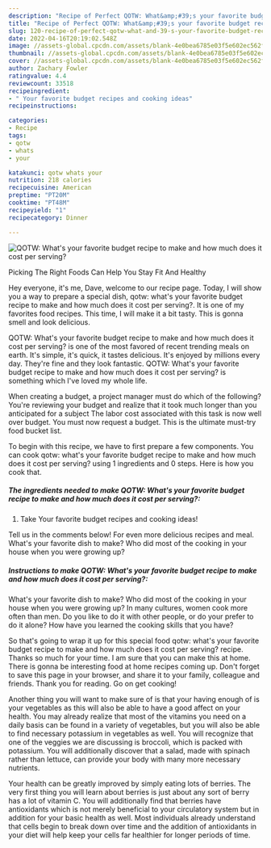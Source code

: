 ```yaml
---
description: "Recipe of Perfect QOTW: What&amp;#39;s your favorite budget recipe to make and how much does it cost per serving?"
title: "Recipe of Perfect QOTW: What&amp;#39;s your favorite budget recipe to make and how much does it cost per serving?"
slug: 120-recipe-of-perfect-qotw-what-and-39-s-your-favorite-budget-recipe-to-make-and-how-much-does-it-cost-per-serving
date: 2022-04-16T20:19:02.548Z
image: //assets-global.cpcdn.com/assets/blank-4e0bea6785e03f5e602ec562f230caae08da540cada707380b4fe1bbebba43da.png
thumbnail: //assets-global.cpcdn.com/assets/blank-4e0bea6785e03f5e602ec562f230caae08da540cada707380b4fe1bbebba43da.png
cover: //assets-global.cpcdn.com/assets/blank-4e0bea6785e03f5e602ec562f230caae08da540cada707380b4fe1bbebba43da.png
author: Zachary Fowler
ratingvalue: 4.4
reviewcount: 33518
recipeingredient:
- " Your favorite budget recipes and cooking ideas"
recipeinstructions:

categories:
- Recipe
tags:
- qotw
- whats
- your

katakunci: qotw whats your 
nutrition: 218 calories
recipecuisine: American
preptime: "PT20M"
cooktime: "PT48M"
recipeyield: "1"
recipecategory: Dinner

---
```



![QOTW: What&#39;s your favorite budget recipe to make and how much does it cost per serving?](//assets-global.cpcdn.com/assets/blank-4e0bea6785e03f5e602ec562f230caae08da540cada707380b4fe1bbebba43da.png)

Picking The Right Foods Can Help You Stay Fit And Healthy

Hey everyone, it's me, Dave, welcome to our recipe page. Today, I will show you a way to prepare a special dish, qotw: what&#39;s your favorite budget recipe to make and how much does it cost per serving?. It is one of my favorites food recipes. This time, I will make it a bit tasty. This is gonna smell and look delicious.

QOTW: What&#39;s your favorite budget recipe to make and how much does it cost per serving? is one of the most favored of recent trending meals on earth. It's simple, it's quick, it tastes delicious. It's enjoyed by millions every day. They're fine and they look fantastic. QOTW: What&#39;s your favorite budget recipe to make and how much does it cost per serving? is something which I've loved my whole life.

When creating a budget, a project manager must do which of the following? You&#39;re reviewing your budget and realize that it took much longer than you anticipated for a subject The labor cost associated with this task is now well over budget. You must now request a budget. This is the ultimate must-try food bucket list.


To begin with this recipe, we have to first prepare a few components. You can cook qotw: what&#39;s your favorite budget recipe to make and how much does it cost per serving? using 1 ingredients and 0 steps. Here is how you cook that.

<!--inarticleads1-->

##### The ingredients needed to make QOTW: What&#39;s your favorite budget recipe to make and how much does it cost per serving?:

1. Take  Your favorite budget recipes and cooking ideas!


Tell us in the comments below! For even more delicious recipes and meal. What&#39;s your favorite dish to make? Who did most of the cooking in your house when you were growing up? 

<!--inarticleads2-->

##### Instructions to make QOTW: What&#39;s your favorite budget recipe to make and how much does it cost per serving?:



What&#39;s your favorite dish to make? Who did most of the cooking in your house when you were growing up? In many cultures, women cook more often than men. Do you like to do it with other people, or do your prefer to do it alone? How have you learned the cooking skills that you have? 

So that's going to wrap it up for this special food qotw: what&#39;s your favorite budget recipe to make and how much does it cost per serving? recipe. Thanks so much for your time. I am sure that you can make this at home. There is gonna be interesting food at home recipes coming up. Don't forget to save this page in your browser, and share it to your family, colleague and friends. Thank you for reading. Go on get cooking!

Another thing you will want to make sure of is that your having enough of is your vegetables as this will also be able to have a good affect on your health. You may already realize that most of the vitamins you need on a daily basis can be found in a variety of vegetables, but you will also be able to find necessary potassium in vegetables as well. You will recognize that one of the veggies we are discussing is broccoli, which is packed with potassium. You will additionally discover that a salad, made with spinach rather than lettuce, can provide your body with many more necessary nutrients.

Your health can be greatly improved by simply eating lots of berries. The very first thing you will learn about berries is just about any sort of berry has a lot of vitamin C. You will additionally find that berries have antioxidants which is not merely beneficial to your circulatory system but in addition for your basic health as well. Most individuals already understand that cells begin to break down over time and the addition of antioxidants in your diet will help keep your cells far healthier for longer periods of time.
